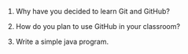 1. Why have you decided to learn Git and GitHub?

2. How do you plan to use GitHub in your classroom?

3. Write a simple java program.
